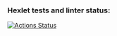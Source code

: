 ### Hexlet tests and linter status:
[![Actions Status](https://github.com/andy-kru/devops-for-programmers-project-lvl2/workflows/hexlet-check/badge.svg)](https://github.com/andy-kru/devops-for-programmers-project-lvl2/actions)
